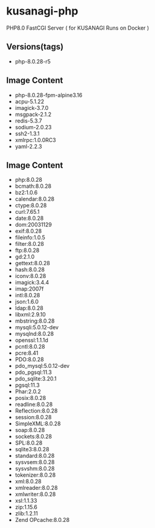 # kusanagi-php
PHP8.0 FastCGI Server ( for KUSANAGI Runs on Docker )

## Versions(tags)
- php-8.0.28-r5

## Image Content
- php-8.0.28-fpm-alpine3.16
- acpu-5.1.22
- imagick-3.7.0
- msgpack-2.1.2
- redis-5.3.7
- sodium-2.0.23
- ssh2-1.3.1
- xmlrpc:1.0.0RC3
- yaml-2.2.3

## Image Content
- php:8.0.28
- bcmath:8.0.28
- bz2:1.0.6
- calendar:8.0.28
- ctype:8.0.28
- curl:7.65.1
- date:8.0.28
- dom:20031129
- exif:8.0.28
- fileinfo:1.0.5
- filter:8.0.28
- ftp:8.0.28
- gd:2.1.0
- gettext:8.0.28
- hash:8.0.28
- iconv:8.0.28
- imagick:3.4.4
- imap:2007f
- intl:8.0.28
- json:1.6.0
- ldap:8.0.28
- libxml:2.9.10
- mbstring:8.0.28
- mysqli:5.0.12-dev
- mysqlnd:8.0.28
- openssl:1.1.1d
- pcntl:8.0.28
- pcre:8.41
- PDO:8.0.28
- pdo_mysql:5.0.12-dev
- pdo_pgsql:11.3
- pdo_sqlite:3.20.1
- pgsql:11.3
- Phar:2.0.2
- posix:8.0.28
- readline:8.0.28
- Reflection:8.0.28
- session:8.0.28
- SimpleXML:8.0.28
- soap:8.0.28
- sockets:8.0.28
- SPL:8.0.28
- sqlite3:8.0.28
- standard:8.0.28
- sysvsem:8.0.28
- sysvshm:8.0.28
- tokenizer:8.0.28
- xml:8.0.28
- xmlreader:8.0.28
- xmlwriter:8.0.28
- xsl:1.1.33
- zip:1.15.6
- zlib:1.2.11
- Zend OPcache:8.0.28

